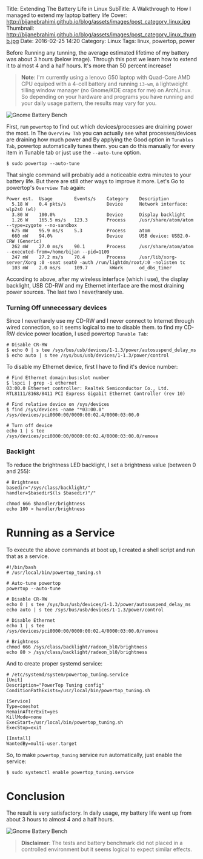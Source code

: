 Title: Extending The Battery Life in Linux
SubTitle: A Walkthrough to How I managed to extend my laptop battery life
Cover: http://bijanebrahimi.github.io/blog/assets/images/post_category_linux.jpg
Thumbnail: http://bijanebrahimi.github.io/blog/assets/images/post_category_linux_thumb.jpg
Date: 2016-02-25 14:20
Category: Linux
Tags: linux, powertop, power


Before Running any tunning, the average estimated lifetime of my battery was
about 3 hours (below image). Through this post we learn how to extend it to
almost 4 and a half hours. It's more than 50 percent increase!

> **Note**: I'm currently using a lenovo G50 laptop with Quad-Core AMD CPU equiped
with a 4-cell battery and running `i3-wm`, a lightweight tilling window manager
(no Gnome/KDE craps for me) on ArchLinux.
So depending on your hardware and programs you have running and your daily usage
pattern, the results may vary for you.

![Gnome Battery Bench]({filename}/assets/images/extend_linux_battery_life-battery_bench_before_tunning.png "Gnome Battery Bench - Before Tunning")

First, run `powertop` to find out which devices/processes are draining power the most.
In The `Overview Tab` you can actually see what processes/devices are draining
how much power and By applying the Good option in `Tunables Tab`, powertop
automatically tunes them. you can do this manually for every item in Tunable tab
or just use the `--auto-tune` option.

```
$ sudo powertop --auto-tune
```

That single command will probably add a noticeable extra minutes to your battery
life. But there are still other ways to improve it more. Let's Go to powertop's
`Overview Tab` again:

```
Power est.  Usage        Events/s    Category    Description
  5.18 W    0.4 pkts/s               Device      Network interface: wlp2s0 (wl)
  3.80 W    100.0%                   Device      Display backlight
  1.26 W    165.5 ms/s   123.3       Process     /usr/share/atom/atom --type=zygote --no-sandbox
  675 mW    95.9 ms/s    5.3         Process     atom
  660 mW    94.0%                    Device      USB device: USB2.0-CRW (Generic)
  262 mW    27.0 ms/s    90.1        Process     /usr/share/atom/atom --executed-from=/home/bijan --pid=1109
  247 mW    27.2 ms/s    70.4        Process     /usr/lib/xorg-server/Xorg :0 -seat seat0 -auth /run/lightdm/root/:0 -nolisten tc
  103 mW    2.0 ms/s     109.7        kWork      od_dbs_timer
```

According to above, after my wireless interface (which i use), the display backlight,
USB CD-RW and my Ethernet interface are the most draining power sources.
The last two I never/rarely use.

### Turning Off unnecessary devices

Since I never/rarely use my CD-RW and I never connect to Internet through wired
connection, so it seems logical to me to disable them. to find my CD-RW device
power location, I used powertop `Tunable Tab`:

```
# Disable CR-RW
$ echo 0 | s tee /sys/bus/usb/devices/1-1.3/power/autosuspend_delay_ms
$ echo auto | s tee /sys/bus/usb/devices/1-1.3/power/control
```

To disable my Ethernet device, first I have to find it's device number:

```
# Find Ethernet domain:bus:slot number
$ lspci | grep -i ethernet
03:00.0 Ethernet controller: Realtek Semiconductor Co., Ltd. RTL8111/8168/8411 PCI Express Gigabit Ethernet Controller (rev 10)

# Find relative device on /sys/devices
$ find /sys/devices -name "*03:00.0"
/sys/devices/pci0000:00/0000:00:02.4/0000:03:00.0

# Turn off device
echo 1 | s tee /sys/devices/pci0000:00/0000:00:02.4/0000:03:00.0/remove
```

### Backlight

To reduce the brightness LED backlight, I set a brightness value (between 0 and 255):

```
# Brightness
basedir="/sys/class/backlight/"
handler=$basedir$(ls $basedir)"/"

chmod 666 $handler/brightness
echo 100 > handler/brightness
```

# Running as a Service

To execute the above commands at boot up, I created a shell script and run that
as a service.

```
#!/bin/bash
# /usr/local/bin/powertop_tuning.sh

# Auto-tune powertop
powertop --auto-tune

# Disable CR-RW
echo 0 | s tee /sys/bus/usb/devices/1-1.3/power/autosuspend_delay_ms
echo auto | s tee /sys/bus/usb/devices/1-1.3/power/control

# Disable Ethernet
echo 1 | s tee /sys/devices/pci0000:00/0000:00:02.4/0000:03:00.0/remove

# Brightness
chmod 666 /sys/class/backlight/radeon_bl0/brightness
echo 80 > /sys/class/backlight/radeon_bl0/brightness
```

And to create proper systemd service:

```
# /etc/systemd/system/powertop_tuning.service
[Unit]
Description="PowerTop Tuning config"
ConditionPathExists=/usr/local/bin/powertop_tuning.sh

[Service]
Type=oneshot
RemainAfterExit=yes
KillMode=none
ExecStart=/usr/local/bin/powertop_tuning.sh
ExecStop=exit

[Install]
WantedBy=multi-user.target
```

So, to make `powertop_tuning` service run automatically, just enable the service:

```
$ sudo systemctl enable powertop_tuning.service
```

# Conclusion

The result is very satisfactory. In daily usage, my battery life went up
from about 3 hours to almost 4 and a half hours.

![Gnome Battery Bench]({filename}/assets/images/extend_linux_battery_life-battery_bench_after_tunning.png "Gnome Battery Bench - After Tunning")

> **Disclaimer**: The tests and battery benchmark did not placed in a controlled
environment but it seems logical to expect similar effects.
